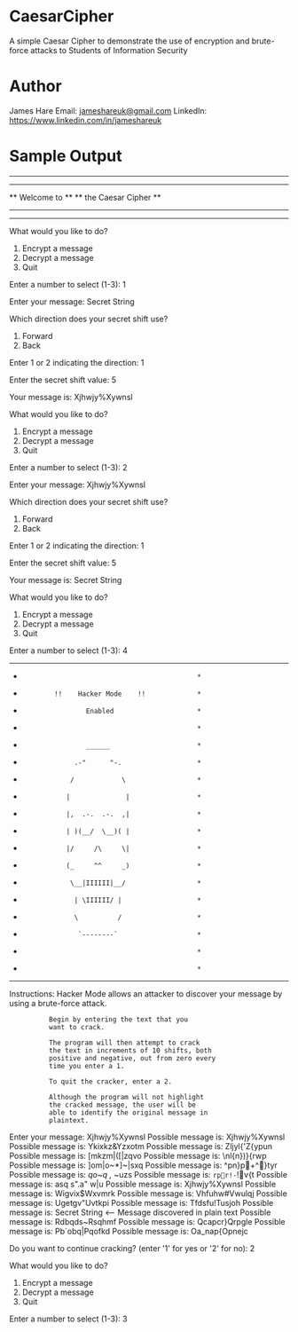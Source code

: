 # CaesarCipher
A simple Caesar Cipher to demonstrate the use of encryption and brute-force attacks to Students of Information Security


# Author
James Hare
Email: jameshareuk@gmail.com
LinkedIn: https://www.linkedin.com/in/jameshareuk


# Sample Output

 **********************************
 **                              **
 **          Welcome to          **
 **       the Caesar Cipher      **
 **                              **
 **********************************
  
 What would you like to do?
  
 1. Encrypt a message
 2. Decrypt a message
 3. Quit
  
 Enter a number to select (1-3): 1
 
 Enter your message: Secret String
 
 Which direction does your secret shift use?
 
 1. Forward
 2. Back

Enter 1 or 2 indicating the direction: 1

Enter the secret shift value: 5

Your message is: Xjhwjy%Xywnsl
 
What would you like to do?
 
1. Encrypt a message
2. Decrypt a message
3. Quit
 
Enter a number to select (1-3): 2

Enter your message: Xjhwjy%Xywnsl

Which direction does your secret shift use?

1. Forward
2. Back

Enter 1 or 2 indicating the direction: 1

Enter the secret shift value: 5

Your message is: Secret String
 
What would you like to do?
 
1. Encrypt a message
2. Decrypt a message
3. Quit
 
Enter a number to select (1-3): 4

***************************************************
*                                                 *
*             !!    Hacker Mode    !!             *
*                     Enabled                     *
*                                                 *
*                     ______                      *
*                  .-"      "-.                   *
*                 /            \                  *
*                |              |                 *
*                |,  .-.  .-.  ,|                 *
*                | )(__/  \__)( |                 *
*                |/     /\     \|                 *
*                (_     ^^     _)                 *
*                 \__|IIIIII|__/                  *
*                  | \IIIIII/ |                   *
*                  \          /                   *
*                   `--------`                    *
*                                                 *
*                                                 *
***************************************************

Instructions: Hacker Mode allows an attacker
              to discover your message by using
              a brute-force attack.

              Begin by entering the text that you
              want to crack.

              The program will then attempt to crack
              the text in increments of 10 shifts, both
              positive and negative, out from zero every
              time you enter a 1.

              To quit the cracker, enter a 2.

              Although the program will not highlight
              the cracked message, the user will be
              able to identify the original message in
              plaintext.

Enter your message: Xjhwjy%Xywnsl
Possible message is: Xjhwjy%Xywnsl
Possible message is: Ykixkz&Yzxotm
Possible message is: Zljyl{'Z{ypun
Possible message is: [mkzm|([|zqvo
Possible message is: \nl{n})\}{rwp
Possible message is: ]om|o~*]~|sxq
Possible message is: ^pn}p+^}tyr
Possible message is: _qo~q ,_ ~uzs
Possible message is: `rpr!-`!v{t
Possible message is: asq s".a" w|u
Possible message is: Xjhwjy%Xywnsl
Possible message is: Wigvix$Wxvmrk
Possible message is: Vhfuhw#Vwulqj
Possible message is: Ugetgv"Uvtkpi
Possible message is: Tfdsfu!Tusjoh
Possible message is: Secret String       <-- Message discovered in plain text
Possible message is: Rdbqds~Rsqhmf
Possible message is: Qcapcr}Qrpgle
Possible message is: Pb`obq|Pqofkd
Possible message is: Oa_nap{Opnejc

Do you want to continue cracking? (enter '1' for yes or '2' for no): 2

 
What would you like to do?
 
1. Encrypt a message
2. Decrypt a message
3. Quit
 
Enter a number to select (1-3): 3
